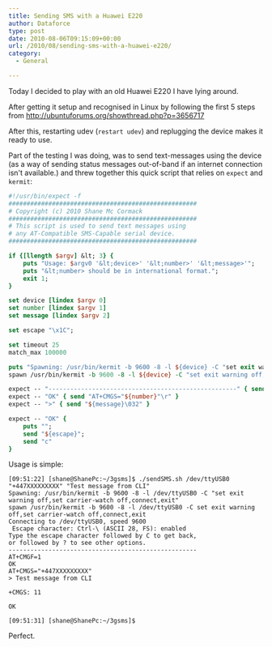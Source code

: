 ```yaml
---
title: Sending SMS with a Huawei E220
author: Dataforce
type: post
date: 2010-08-06T09:15:09+00:00
url: /2010/08/sending-sms-with-a-huawei-e220/
category:
  - General

---
```

Today I decided to play with an old Huawei E220 I have lying around.

After getting it setup and recognised in Linux by following the first 5 steps from http://ubuntuforums.org/showthread.php?p=3656717

After this, restarting udev (`restart udev`) and replugging the device makes it ready to use.

Part of the testing I was doing, was to send text-messages using the device (as a way of sending status messages out-of-band if an internet connection isn't available.) and threw together this quick script that relies on `expect` and `kermit`:

```tcl
#!/usr/bin/expect -f
####################################################
# Copyright (c) 2010 Shane Mc Cormack
####################################################
# This script is used to send text messages using
# any AT-Compatible SMS-Capable serial device.
####################################################

if {[llength $argv] &lt; 3} {
	puts "Usage: $argv0 '&lt;device>' '&lt;number>' '&lt;message>'";
	puts "&lt;number> should be in international format.";
	exit 1;
}

set device [lindex $argv 0]
set number [lindex $argv 1]
set message [lindex $argv 2]

set escape "\x1C";

set timeout 25
match_max 100000

puts "Spawning: /usr/bin/kermit -b 9600 -8 -l ${device} -C "set exit warning off,set carrier-watch off,connect,exit""
spawn /usr/bin/kermit -b 9600 -8 -l ${device} -C "set exit warning off,set carrier-watch off,connect,exit"

expect -- "----------------------------------------------------" { send "AT+CMGF=1\r\n" }
expect -- "OK" { send "AT+CMGS="${number}"\r" }
expect -- ">" { send "${message}\032" }

expect -- "OK" {
	puts "";
	send "${escape}";
	send "c"
}
```

Usage is simple:

```shell
[09:51:22] [shane@ShanePc:~/3gsms]$ ./sendSMS.sh /dev/ttyUSB0 "+447XXXXXXXXX" "Test message from CLI"
Spawning: /usr/bin/kermit -b 9600 -8 -l /dev/ttyUSB0 -C "set exit warning off,set carrier-watch off,connect,exit"
spawn /usr/bin/kermit -b 9600 -8 -l /dev/ttyUSB0 -C set exit warning off,set carrier-watch off,connect,exit
Connecting to /dev/ttyUSB0, speed 9600
 Escape character: Ctrl-\ (ASCII 28, FS): enabled
Type the escape character followed by C to get back,
or followed by ? to see other options.
----------------------------------------------------
AT+CMGF=1
OK
AT+CMGS="+447XXXXXXXXX"
> Test message from CLI

+CMGS: 11

OK

[09:51:31] [shane@ShanePc:~/3gsms]$
```

Perfect.

